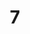 ---
layout: paintings/painting
title: 7
image: /images/paintings/paper/JRB Web 49-min.jpg
dimensions: 1500mm x 1500mm
media: Acrylic on Paper
group: Paper
---